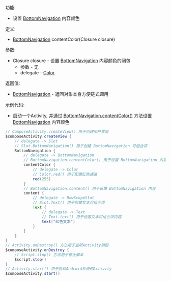 功能:

+ 设置 [BottomNavigation](/API/UI/Compose/Widget/BottomNavigation/README.md) 内容颜色

定义:

+ [BottomNavigation](/API/UI/Compose/Widget/BottomNavigation/README.md) contentColor(Closure closure)

参数:

+ Closure closure - 设置 [BottomNavigation](/API/UI/Compose/Widget/BottomNavigation/README.md) 内容颜色的闭包
    + 参数 - 无
    + delegate - [Color](/API/UI/Compose/Theme/Color/Color/README.md)

返回值:

+ [BottomNavigation](/API/UI/Compose/Widget/BottomNavigation/README.md) - 返回对象本身方便链式调用

示例代码:

+ 启动一个Activity,
  并通过 [BottomNavigation.contentColor()](/API/UI/Compose/Widget/BottomNavigation/README.md?id=contentColor)
  方法设置 [BottomNavigation](/API/UI/Compose/Widget/BottomNavigation/README.md) 内容颜色

```groovy
// ComposeActivity.createView() 用于创建用户界面
$composeActivity.createView {
    // delegate -> Slot
    // Slot.BottomNavigation() 用于创建 BottomNavigation 可组合项
    BottomNavigation {
        // delegate -> BottomNavigation
        // BottomNavigation.contentColor() 用于设置 BottomNavigation 内容颜色
        contentColor {
            // delegate -> Color
            // Color.red() 用于配置红色通道
            red(255)
        }
        // BottomNavigation.content() 用于设置 BottomNavigation 内容
        content {
            // delegate -> RowScopeSlot
            // Slot.Text() 用于创建文本可组合项
            Text {
                // delegate -> Text
                // Text.text() 用于设置文本可组合项内容
                text("红色文本")
            }
        }
    }
}
// Activity.onDestroy() 方法用于监听Activity销毁
$composeActivity.onDestroy {
    // Script.stop() 方法用于停止脚本
    $script.stop()
}
// Activity.start() 用于启动Android系统的Activity
$composeActivity.start()
```